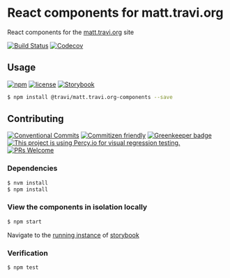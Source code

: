 # React components for matt.travi.org

React components for the [matt.travi.org](https://matt.travi.org) site

<!-- status badges -->
[![Build Status](https://img.shields.io/travis/com/travi-org/matt.travi.org-components.svg?style=flat)](https://travis-ci.com/travi-org/matt.travi.org-components)
[![Codecov](https://img.shields.io/codecov/c/github/travi-org/matt.travi.org-components.svg)](https://codecov.io/github/travi-org/matt.travi.org-components)

## Usage

<!-- consumer badges -->
[![npm](https://img.shields.io/npm/v/@travi/matt.travi.org-components.svg?maxAge=2592000)](https://www.npmjs.com/package/@travi/matt.travi.org-components)
[![license](https://img.shields.io/github/license/travi-org/matt.travi.org-components.svg)](LICENSE)
[![Storybook](https://raw.githubusercontent.com/storybooks/brand/master/badge/badge-storybook.svg?sanitize=true)](https://travi-org.github.io/matt.travi.org-components)

```sh
$ npm install @travi/matt.travi.org-components --save
```

## Contributing

<!-- contribution badges -->

[![Conventional Commits][commit-convention-badge]][commit-convention-link]
[![Commitizen friendly](https://img.shields.io/badge/commitizen-friendly-brightgreen.svg)](http://commitizen.github.io/cz-cli/)
[![Greenkeeper badge](https://badges.greenkeeper.io/travi-org/matt.travi.org-components.svg)](https://greenkeeper.io/)
[![This project is using Percy.io for visual regression testing.](https://percy.io/static/images/percy-badge.svg)](https://percy.io/travi-org/matt.travi.org-components)
[![PRs Welcome][PRs-badge]][PRs-link]

### Dependencies

```sh
$ nvm install
$ npm install
```

### View the components in isolation locally

```sh
$ npm start
```

Navigate to the [running instance](http://localhost:6006) of
[storybook](https://storybook.js.org/)

### Verification

```sh
$ npm test
```

[commit-convention-link]: https://conventionalcommits.org
[commit-convention-badge]: https://img.shields.io/badge/Conventional%20Commits-1.0.0-yellow.svg
[PRs-link]: http://makeapullrequest.com
[PRs-badge]: https://img.shields.io/badge/PRs-welcome-brightgreen.svg
